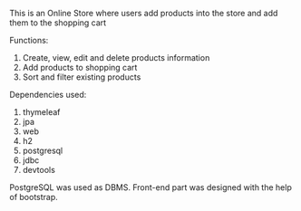 This is an Online Store where users add products into the store and add them to the shopping cart

Functions:
1. Create, view, edit and delete products information
2. Add products to shopping cart
3. Sort and filter existing products

Dependencies used:
1. thymeleaf
2. jpa
3. web
4. h2
5. postgresql
6. jdbc
7. devtools


PostgreSQL was used as DBMS. Front-end part was designed with the help of bootstrap.
